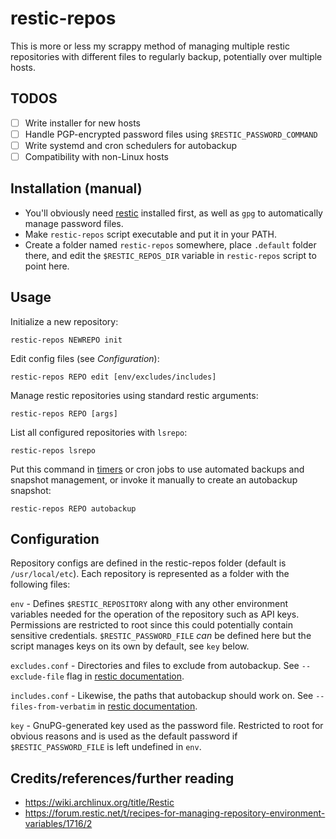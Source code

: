 # restic-repos

This is more or less my scrappy method of managing multiple restic repositories with different files to regularly backup, potentially over multiple hosts. 

## TODOS
- [ ] Write installer for new hosts
- [ ] Handle PGP-encrypted password files using `$RESTIC_PASSWORD_COMMAND`
- [ ] Write systemd and cron schedulers for autobackup
- [ ] Compatibility with non-Linux hosts

## Installation (manual)

- You'll obviously need [restic](https://github.com/restic/restic) installed first, as well as `gpg` to automatically manage password files.
- Make `restic-repos` script executable and put it in your PATH.
- Create a folder named `restic-repos` somewhere, place `.default` folder there, and edit the `$RESTIC_REPOS_DIR` variable in `restic-repos` script to point here.

## Usage

Initialize a new repository:

```restic-repos NEWREPO init```

Edit config files (see *Configuration*):

```restic-repos REPO edit [env/excludes/includes]```

Manage restic repositories using standard restic arguments:

```restic-repos REPO [args]```

List all configured repositories with `lsrepo`:

```restic-repos lsrepo```

Put this command in [timers](https://wiki.archlinux.org/title/Restic#Scheduling) or cron jobs to use automated backups and snapshot management, or invoke it manually to create an autobackup snapshot:

```restic-repos REPO autobackup```

## Configuration

Repository configs are defined in the restic-repos folder (default is `/usr/local/etc`). Each repository is represented as a folder with the following files:

`env` - Defines `$RESTIC_REPOSITORY` along with any other environment variables needed for the operation of the repository such as API keys. Permissions are restricted to root since this could potentially contain sensitive credentials. `$RESTIC_PASSWORD_FILE` *can* be defined here but the script manages keys on its own by default, see `key` below.

`excludes.conf` - Directories and files to exclude from autobackup. See `--exclude-file` flag in [restic documentation](https://restic.readthedocs.io/en/latest/040_backup.html#excluding-files).

`includes.conf` - Likewise, the paths that autobackup should work on. See `--files-from-verbatim` in [restic documentation](https://restic.readthedocs.io/en/latest/040_backup.html#including-files).

`key` - GnuPG-generated key used as the password file. Restricted to root for obvious reasons and is used as the default password if `$RESTIC_PASSWORD_FILE` is left undefined in `env`.

## Credits/references/further reading
- https://wiki.archlinux.org/title/Restic
- https://forum.restic.net/t/recipes-for-managing-repository-environment-variables/1716/2
